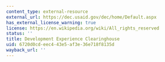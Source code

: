 ```yaml
---
content_type: external-resource
external_url: https://dec.usaid.gov/dec/home/Default.aspx
has_external_license_warning: true
license: https://en.wikipedia.org/wiki/All_rights_reserved
status: ''
title: Development Experience Clearinghouse
uid: 6720d0cd-eec4-43e5-af3e-36e718f8135d
wayback_url: ''
---
```

